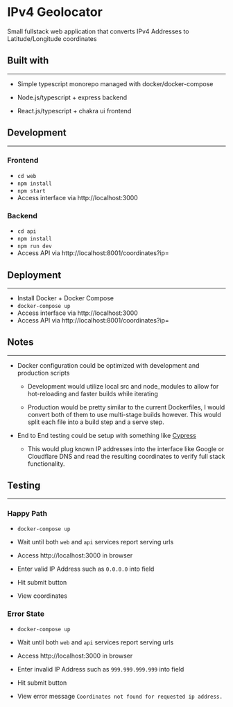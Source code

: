 # IPv4 Geolocator

Small fullstack web application that converts IPv4 Addresses to Latitude/Longitude coordinates

## Built with

---

- Simple typescript monorepo managed with docker/docker-compose

- Node.js/typescript + express backend

- React.js/typescript + chakra ui frontend

## Development

---

### Frontend

- `cd web`
- `npm install`
- `npm start`
- Access interface via http://localhost:3000

### Backend

- `cd api`
- `npm install`
- `npm run dev`
- Access API via http://localhost:8001/coordinates?ip=

## Deployment

---

- Install Docker + Docker Compose
- `docker-compose up`
- Access interface via http://localhost:3000
- Access API via http://localhost:8001/coordinates?ip=

## Notes

---

- Docker configuration could be optimized with development and production scripts

  - Development would utilize local src and node_modules to allow for hot-reloading and faster builds while iterating

  - Production would be pretty similar to the current Dockerfiles, I would convert both of them to use multi-stage builds however.
    This would split each file into a build step and a serve step.

- End to End testing could be setup with something like [Cypress](https://www.cypress.io/features)
  - This would plug known IP addresses into the interface like Google or Cloudflare DNS and read the resulting coordinates to verify full stack functionality.

## Testing

---

### Happy Path

- `docker-compose up`

- Wait until both `web` and `api` services report serving urls

- Access http://localhost:3000 in browser

- Enter valid IP Address such as `0.0.0.0` into field

- Hit submit button

- View coordinates

### Error State

- `docker-compose up`

- Wait until both `web` and `api` services report serving urls

- Access http://localhost:3000 in browser

- Enter invalid IP Address such as `999.999.999.999` into field

- Hit submit button

- View error message `Coordinates not found for requested ip address.`
